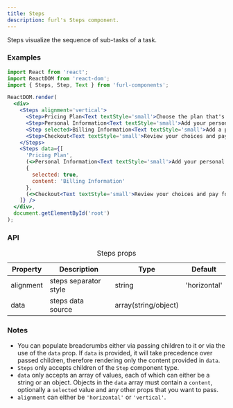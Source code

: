 ```yaml
---
title: Steps
description: furl's Steps component.
---
```


Steps visualize the sequence of sub-tasks of a task.

### Examples

<stepexamples></stepexamples>

```jsx
import React from 'react';
import ReactDOM from 'react-dom';
import { Steps, Step, Text } from 'furl-components';

ReactDOM.render(
  <div>
    <Steps alignment='vertical'>
      <Step>Pricing Plan<Text textStyle='small'>Choose the plan that's best for you.</Text></Step>
      <Step>Personal Information<Text textStyle='small'>Add your personal and contact information.</Text></Step>
      <Step selected>Billing Information<Text textStyle='small'>Add a payment method to your account.</Text></Step>
      <Step>Checkout<Text textStyle='small'>Review your choices and pay for your plan.</Text></Step>
    </Steps>
    <Steps data={[
      'Pricing Plan',
      (<>Personal Information<Text textStyle='small'>Add your personal and contact information.</Text></>),
      {
        selected: true,
        content: 'Billing Information'
      },
      (<>Checkout<Text textStyle='small'>Review your choices and pay for your plan.</Text></>)
    ]} />
  </div>, 
  document.getElementById('root')
);
```

### API

<table>
  <caption>Steps props</caption>
  <thead>
    <tr>
      <th>Property</th>
      <th colspan="3">Description</th>
      <th>Type</th>
      <th>Default</th>
    </tr>
  </thead>
  <tbody>
    <tr>
      <td class="font-c">alignment</td>
      <td colspan="3">steps separator style</td>
      <td>string</td>
      <td class='font-c'>'horizontal'</td>
    </tr>
    <tr>
      <td class="font-c">data</td>
      <td colspan="3">steps data source</td>
      <td>array(string/object)</td>
      <td class='font-c'></td>
    </tr>
  </tbody>
</table>

### Notes

* You can populate breadcrumbs either via passing children to it or via the use of the `data` prop. If `data` is provided, it will take precedence over passed children, therefore rendering only the content provided in `data`.
* `Steps` only accepts children of the `Step` component type.
* `data` only accepts an array of values, each of which can either be a string or an object. Objects in the `data` array must contain a `content`, optionally a `selected` value and any other props that you want to pass.
* `alignment` can either be `'horizontal'` or `'vertical'`.